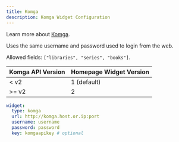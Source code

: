 ```yaml
---
title: Komga
description: Komga Widget Configuration
---
```


Learn more about [Komga](https://github.com/gotson/komga).

Uses the same username and password used to login from the web.

Allowed fields: `["libraries", "series", "books"]`.

| Komga API Version | Homepage Widget Version |
| ----------------- | ----------------------- |
| < v2              | 1 (default)             |
| >= v2             | 2                       |

```yaml
widget:
  type: komga
  url: http://komga.host.or.ip:port
  username: username
  password: password
  key: komgaapikey # optional
```

